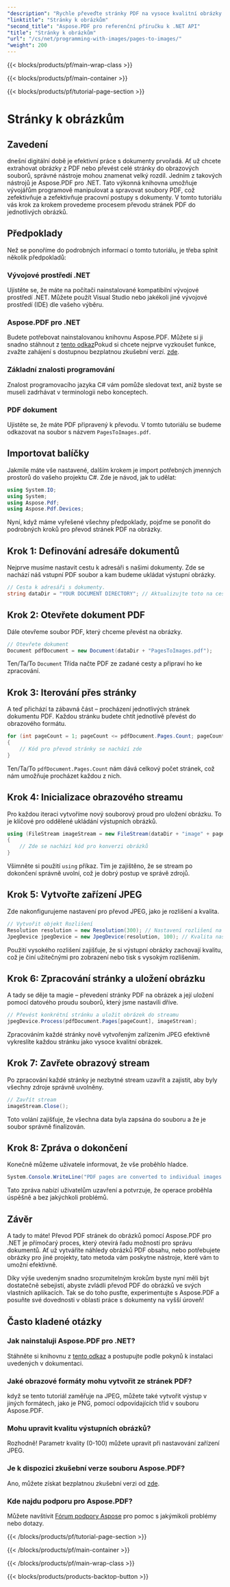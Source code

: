 ```yaml
---
"description": "Rychle převeďte stránky PDF na vysoce kvalitní obrázky pomocí Aspose.PDF pro .NET s tímto komplexním podrobným návodem."
"linktitle": "Stránky k obrázkům"
"second_title": "Aspose.PDF pro referenční příručku k .NET API"
"title": "Stránky k obrázkům"
"url": "/cs/net/programming-with-images/pages-to-images/"
"weight": 200
---
```


{{< blocks/products/pf/main-wrap-class >}}

{{< blocks/products/pf/main-container >}}

{{< blocks/products/pf/tutorial-page-section >}}

# Stránky k obrázkům

## Zavedení

dnešní digitální době je efektivní práce s dokumenty prvořadá. Ať už chcete extrahovat obrázky z PDF nebo převést celé stránky do obrazových souborů, správné nástroje mohou znamenat velký rozdíl. Jedním z takových nástrojů je Aspose.PDF pro .NET. Tato výkonná knihovna umožňuje vývojářům programově manipulovat a spravovat soubory PDF, což zefektivňuje a zefektivňuje pracovní postupy s dokumenty. V tomto tutoriálu vás krok za krokem provedeme procesem převodu stránek PDF do jednotlivých obrázků.

## Předpoklady

Než se ponoříme do podrobných informací o tomto tutoriálu, je třeba splnit několik předpokladů:

### Vývojové prostředí .NET

Ujistěte se, že máte na počítači nainstalované kompatibilní vývojové prostředí .NET. Můžete použít Visual Studio nebo jakékoli jiné vývojové prostředí (IDE) dle vašeho výběru.

### Aspose.PDF pro .NET

Budete potřebovat nainstalovanou knihovnu Aspose.PDF. Můžete si ji snadno stáhnout z [tento odkaz](https://releases.aspose.com/pdf/net/)Pokud si chcete nejprve vyzkoušet funkce, zvažte zahájení s dostupnou bezplatnou zkušební verzí. [zde](https://releases.aspose.com/).

### Základní znalosti programování

Znalost programovacího jazyka C# vám pomůže sledovat text, aniž byste se museli zadrhávat v terminologii nebo konceptech.

### PDF dokument

Ujistěte se, že máte PDF připravený k převodu. V tomto tutoriálu se budeme odkazovat na soubor s názvem `PagesToImages.pdf`.

## Importovat balíčky

Jakmile máte vše nastavené, dalším krokem je import potřebných jmenných prostorů do vašeho projektu C#. Zde je návod, jak to udělat:

```csharp
using System.IO;
using System;
using Aspose.Pdf;
using Aspose.Pdf.Devices;
```

Nyní, když máme vyřešené všechny předpoklady, pojďme se ponořit do podrobných kroků pro převod stránek PDF na obrázky.

## Krok 1: Definování adresáře dokumentů

Nejprve musíme nastavit cestu k adresáři s našimi dokumenty. Zde se nachází náš vstupní PDF soubor a kam budeme ukládat výstupní obrázky.

```csharp
// Cesta k adresáři s dokumenty.
string dataDir = "YOUR DOCUMENT DIRECTORY"; // Aktualizujte toto na cestu k dokumentu
```

## Krok 2: Otevřete dokument PDF

Dále otevřeme soubor PDF, který chceme převést na obrázky.

```csharp
// Otevřete dokument
Document pdfDocument = new Document(dataDir + "PagesToImages.pdf");
```

Ten/Ta/To `Document` Třída načte PDF ze zadané cesty a připraví ho ke zpracování.

## Krok 3: Iterování přes stránky

A teď přichází ta zábavná část – procházení jednotlivých stránek dokumentu PDF. Každou stránku budete chtít jednotlivě převést do obrazového formátu.

```csharp
for (int pageCount = 1; pageCount <= pdfDocument.Pages.Count; pageCount++)
{
    // Kód pro převod stránky se nachází zde
}
```

Ten/Ta/To `pdfDocument.Pages.Count` nám dává celkový počet stránek, což nám umožňuje procházet každou z nich.

## Krok 4: Inicializace obrazového streamu

Pro každou iteraci vytvoříme nový souborový proud pro uložení obrázku. To je klíčové pro oddělené ukládání výstupních obrázků.

```csharp
using (FileStream imageStream = new FileStream(dataDir + "image" + pageCount + "_out" + ".jpg", FileMode.Create))
{
    // Zde se nachází kód pro konverzi obrázků
}
```

Všimněte si použití `using` příkaz. Tím je zajištěno, že se stream po dokončení správně uvolní, což je dobrý postup ve správě zdrojů.

## Krok 5: Vytvořte zařízení JPEG

Zde nakonfigurujeme nastavení pro převod JPEG, jako je rozlišení a kvalita.

```csharp
// Vytvořit objekt Rozlišení
Resolution resolution = new Resolution(300); // Nastavení rozlišení na 300 DPI
JpegDevice jpegDevice = new JpegDevice(resolution, 100); // Kvalita nastavena na 100
```

Použití vysokého rozlišení zajišťuje, že si výstupní obrázky zachovají kvalitu, což je činí užitečnými pro zobrazení nebo tisk s vysokým rozlišením.

## Krok 6: Zpracování stránky a uložení obrázku

A tady se děje ta magie – převedení stránky PDF na obrázek a její uložení pomocí datového proudu souborů, který jsme nastavili dříve.

```csharp
// Převést konkrétní stránku a uložit obrázek do streamu
jpegDevice.Process(pdfDocument.Pages[pageCount], imageStream);
```

Zpracováním každé stránky nově vytvořeným zařízením JPEG efektivně vykreslíte každou stránku jako vysoce kvalitní obrázek.

## Krok 7: Zavřete obrazový stream

Po zpracování každé stránky je nezbytné stream uzavřít a zajistit, aby byly všechny zdroje správně uvolněny.

```csharp
// Zavřít stream
imageStream.Close();
```

Toto volání zajišťuje, že všechna data byla zapsána do souboru a že je soubor správně finalizován.

## Krok 8: Zpráva o dokončení

Konečně můžeme uživatele informovat, že vše proběhlo hladce.

```csharp
System.Console.WriteLine("PDF pages are converted to individual images successfully!");
```

Tato zpráva nabízí uživatelům uzavření a potvrzuje, že operace proběhla úspěšně a bez jakýchkoli problémů.

## Závěr

A tady to máte! Převod PDF stránek do obrázků pomocí Aspose.PDF pro .NET je přímočarý proces, který otevírá řadu možností pro správu dokumentů. Ať už vytváříte náhledy obrázků PDF obsahu, nebo potřebujete obrázky pro jiné projekty, tato metoda vám poskytne nástroje, které vám to umožní efektivně.

Díky výše uvedeným snadno srozumitelným krokům byste nyní měli být dostatečně sebejistí, abyste zvládli převod PDF do obrázků ve svých vlastních aplikacích. Tak se do toho pusťte, experimentujte s Aspose.PDF a posuňte své dovednosti v oblasti práce s dokumenty na vyšší úroveň!

## Často kladené otázky

### Jak nainstaluji Aspose.PDF pro .NET?
Stáhněte si knihovnu z [tento odkaz](https://releases.aspose.com/pdf/net/) a postupujte podle pokynů k instalaci uvedených v dokumentaci.

### Jaké obrazové formáty mohu vytvořit ze stránek PDF?
když se tento tutoriál zaměřuje na JPEG, můžete také vytvořit výstup v jiných formátech, jako je PNG, pomocí odpovídajících tříd v souboru Aspose.PDF.

### Mohu upravit kvalitu výstupních obrázků?
Rozhodně! Parametr kvality (0-100) můžete upravit při nastavování zařízení JPEG.

### Je k dispozici zkušební verze souboru Aspose.PDF?
Ano, můžete získat bezplatnou zkušební verzi od [zde](https://releases.aspose.com/).

### Kde najdu podporu pro Aspose.PDF?
Můžete navštívit [Fórum podpory Aspose](https://forum.aspose.com/c/pdf/10) pro pomoc s jakýmikoli problémy nebo dotazy.

{{< /blocks/products/pf/tutorial-page-section >}}

{{< /blocks/products/pf/main-container >}}

{{< /blocks/products/pf/main-wrap-class >}}

{{< blocks/products/products-backtop-button >}}